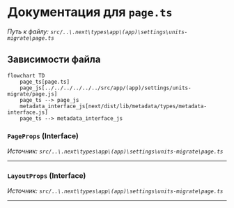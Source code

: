 # Документация для `page.ts`

*Путь к файлу: `src/..\.next\types\app\(app)\settings\units-migrate\page.ts`*

## Зависимости файла

```mermaid
flowchart TD
    page_ts[page.ts]
    page_js[../../../../../../src/app/(app)/settings/units-migrate/page.js]
    page_ts --> page_js
    metadata_interface_js[next/dist/lib/metadata/types/metadata-interface.js]
    page_ts --> metadata_interface_js
```

### `PageProps` (Interface)

*Источник: `src/..\.next\types\app\(app)\settings\units-migrate\page.ts`*

---
### `LayoutProps` (Interface)

*Источник: `src/..\.next\types\app\(app)\settings\units-migrate\page.ts`*

---
